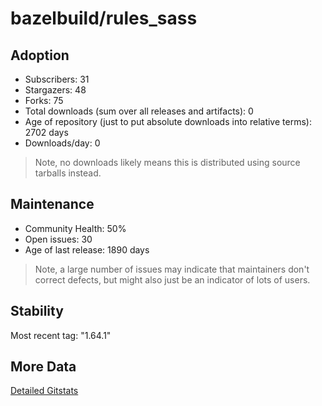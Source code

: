# bazelbuild/rules_sass

## Adoption

- Subscribers: 31
- Stargazers: 48
- Forks: 75
- Total downloads (sum over all releases and artifacts): 0
- Age of repository (just to put absolute downloads into relative terms): 2702 days
- Downloads/day: 0

> Note, no downloads likely means this is distributed using source tarballs instead.

## Maintenance

- Community Health: 50%
- Open issues: 30
- Age of last release: 1890 days

> Note, a large number of issues may indicate that maintainers don't correct defects, but might also
> just be an indicator of lots of users.

## Stability

Most recent tag: "1.64.1"

## More Data

[Detailed Gitstats](/bazel-catalog/gitstats/bazelbuild/rules_sass)

